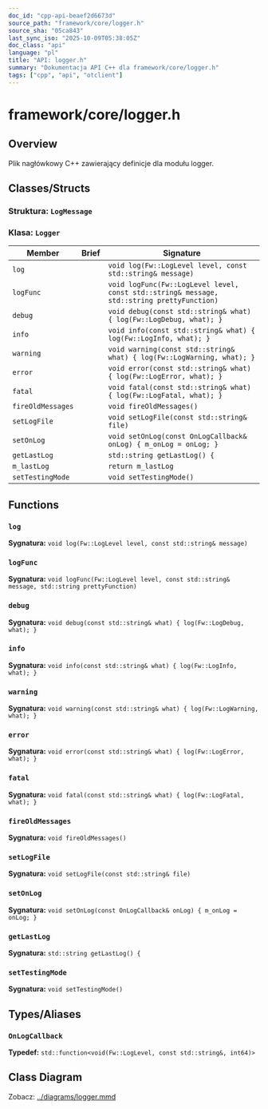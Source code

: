 ```yaml
---
doc_id: "cpp-api-beaef2d6673d"
source_path: "framework/core/logger.h"
source_sha: "05ca843"
last_sync_iso: "2025-10-09T05:38:05Z"
doc_class: "api"
language: "pl"
title: "API: logger.h"
summary: "Dokumentacja API C++ dla framework/core/logger.h"
tags: ["cpp", "api", "otclient"]
---
```


# framework/core/logger.h

## Overview

Plik nagłówkowy C++ zawierający definicje dla modułu logger.

## Classes/Structs

### Struktura: `LogMessage`

### Klasa: `Logger`

| Member | Brief | Signature |
|--------|-------|-----------|
| `log` |  | `void log(Fw::LogLevel level, const std::string& message)` |
| `logFunc` |  | `void logFunc(Fw::LogLevel level, const std::string& message, std::string prettyFunction)` |
| `debug` |  | `void debug(const std::string& what) { log(Fw::LogDebug, what); }` |
| `info` |  | `void info(const std::string& what) { log(Fw::LogInfo, what); }` |
| `warning` |  | `void warning(const std::string& what) { log(Fw::LogWarning, what); }` |
| `error` |  | `void error(const std::string& what) { log(Fw::LogError, what); }` |
| `fatal` |  | `void fatal(const std::string& what) { log(Fw::LogFatal, what); }` |
| `fireOldMessages` |  | `void fireOldMessages()` |
| `setLogFile` |  | `void setLogFile(const std::string& file)` |
| `setOnLog` |  | `void setOnLog(const OnLogCallback& onLog) { m_onLog = onLog; }` |
| `getLastLog` |  | `std::string getLastLog() {` |
| `m_lastLog` |  | `return m_lastLog` |
| `setTestingMode` |  | `void setTestingMode()` |

## Functions

### `log`

**Sygnatura:** `void log(Fw::LogLevel level, const std::string& message)`

### `logFunc`

**Sygnatura:** `void logFunc(Fw::LogLevel level, const std::string& message, std::string prettyFunction)`

### `debug`

**Sygnatura:** `void debug(const std::string& what) { log(Fw::LogDebug, what); }`

### `info`

**Sygnatura:** `void info(const std::string& what) { log(Fw::LogInfo, what); }`

### `warning`

**Sygnatura:** `void warning(const std::string& what) { log(Fw::LogWarning, what); }`

### `error`

**Sygnatura:** `void error(const std::string& what) { log(Fw::LogError, what); }`

### `fatal`

**Sygnatura:** `void fatal(const std::string& what) { log(Fw::LogFatal, what); }`

### `fireOldMessages`

**Sygnatura:** `void fireOldMessages()`

### `setLogFile`

**Sygnatura:** `void setLogFile(const std::string& file)`

### `setOnLog`

**Sygnatura:** `void setOnLog(const OnLogCallback& onLog) { m_onLog = onLog; }`

### `getLastLog`

**Sygnatura:** `std::string getLastLog() {`

### `setTestingMode`

**Sygnatura:** `void setTestingMode()`

## Types/Aliases

### `OnLogCallback`

**Typedef:** `std::function<void(Fw::LogLevel, const std::string&, int64)>`

## Class Diagram

Zobacz: [../diagrams/logger.mmd](../diagrams/logger.mmd)
